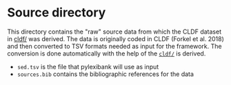 # Source directory

This directory contains the "raw" source data from which the CLDF dataset in [cldf/](../cldf) was derived. The data is originally coded in CLDF (Forkel et al. 2018) and then converted to TSV formats needed as input for the framework. The conversion is done automatically with the help of the [`cldf/`](../cldf) is derived.

- `sed.tsv` is the file that pylexibank will use as input
- `sources.bib` contains the bibliographic references for the data